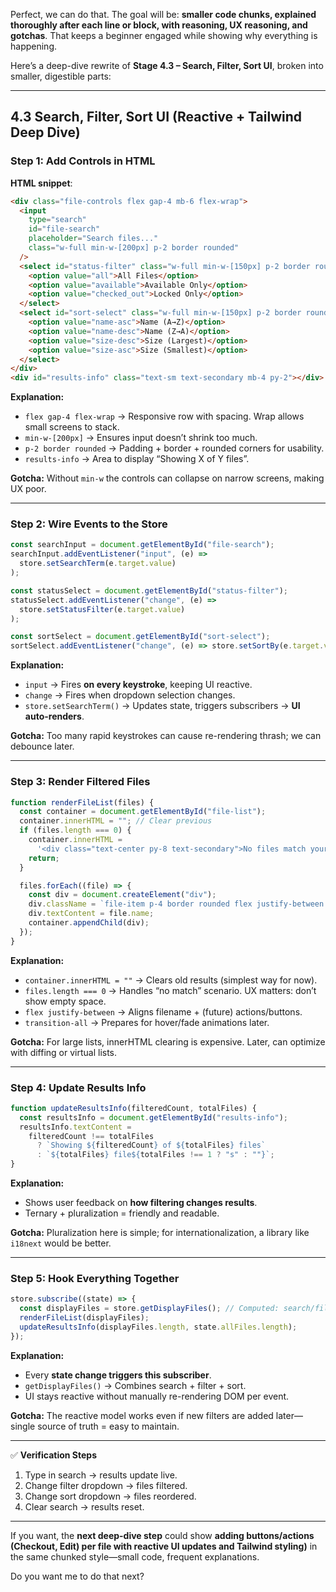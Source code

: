 Perfect, we can do that. The goal will be: **smaller code chunks, explained thoroughly after each line or block, with reasoning, UX reasoning, and gotchas**. That keeps a beginner engaged while showing why everything is happening.

Here’s a deep-dive rewrite of **Stage 4.3 – Search, Filter, Sort UI**, broken into smaller, digestible parts:

---

## 4.3 Search, Filter, Sort UI (Reactive + Tailwind Deep Dive)

### **Step 1: Add Controls in HTML**

**HTML snippet**:

```html
<div class="file-controls flex gap-4 mb-6 flex-wrap">
  <input
    type="search"
    id="file-search"
    placeholder="Search files..."
    class="w-full min-w-[200px] p-2 border rounded"
  />
  <select id="status-filter" class="w-full min-w-[150px] p-2 border rounded">
    <option value="all">All Files</option>
    <option value="available">Available Only</option>
    <option value="checked_out">Locked Only</option>
  </select>
  <select id="sort-select" class="w-full min-w-[150px] p-2 border rounded">
    <option value="name-asc">Name (A→Z)</option>
    <option value="name-desc">Name (Z→A)</option>
    <option value="size-desc">Size (Largest)</option>
    <option value="size-asc">Size (Smallest)</option>
  </select>
</div>
<div id="results-info" class="text-sm text-secondary mb-4 py-2"></div>
```

**Explanation:**

- `flex gap-4 flex-wrap` → Responsive row with spacing. Wrap allows small screens to stack.
- `min-w-[200px]` → Ensures input doesn’t shrink too much.
- `p-2 border rounded` → Padding + border + rounded corners for usability.
- `results-info` → Area to display “Showing X of Y files”.

**Gotcha:** Without `min-w` the controls can collapse on narrow screens, making UX poor.

---

### **Step 2: Wire Events to the Store**

```javascript
const searchInput = document.getElementById("file-search");
searchInput.addEventListener("input", (e) =>
  store.setSearchTerm(e.target.value)
);

const statusSelect = document.getElementById("status-filter");
statusSelect.addEventListener("change", (e) =>
  store.setStatusFilter(e.target.value)
);

const sortSelect = document.getElementById("sort-select");
sortSelect.addEventListener("change", (e) => store.setSortBy(e.target.value));
```

**Explanation:**

- `input` → Fires **on every keystroke**, keeping UI reactive.
- `change` → Fires when dropdown selection changes.
- `store.setSearchTerm()` → Updates state, triggers subscribers → **UI auto-renders**.

**Gotcha:** Too many rapid keystrokes can cause re-rendering thrash; we can debounce later.

---

### **Step 3: Render Filtered Files**

```javascript
function renderFileList(files) {
  const container = document.getElementById("file-list");
  container.innerHTML = ""; // Clear previous
  if (files.length === 0) {
    container.innerHTML =
      '<div class="text-center py-8 text-secondary">No files match your search.</div>';
    return;
  }

  files.forEach((file) => {
    const div = document.createElement("div");
    div.className = `file-item p-4 border rounded flex justify-between items-center gap-4 bg-secondary transition-all`;
    div.textContent = file.name;
    container.appendChild(div);
  });
}
```

**Explanation:**

- `container.innerHTML = ""` → Clears old results (simplest way for now).
- `files.length === 0` → Handles “no match” scenario. UX matters: don’t show empty space.
- `flex justify-between` → Aligns filename + (future) actions/buttons.
- `transition-all` → Prepares for hover/fade animations later.

**Gotcha:** For large lists, innerHTML clearing is expensive. Later, can optimize with diffing or virtual lists.

---

### **Step 4: Update Results Info**

```javascript
function updateResultsInfo(filteredCount, totalFiles) {
  const resultsInfo = document.getElementById("results-info");
  resultsInfo.textContent =
    filteredCount !== totalFiles
      ? `Showing ${filteredCount} of ${totalFiles} files`
      : `${totalFiles} file${totalFiles !== 1 ? "s" : ""}`;
}
```

**Explanation:**

- Shows user feedback on **how filtering changes results**.
- Ternary + pluralization = friendly and readable.

**Gotcha:** Pluralization here is simple; for internationalization, a library like `i18next` would be better.

---

### **Step 5: Hook Everything Together**

```javascript
store.subscribe((state) => {
  const displayFiles = store.getDisplayFiles(); // Computed: search/filter/sort
  renderFileList(displayFiles);
  updateResultsInfo(displayFiles.length, state.allFiles.length);
});
```

**Explanation:**

- Every **state change triggers this subscriber**.
- `getDisplayFiles()` → Combines search + filter + sort.
- UI stays reactive without manually re-rendering DOM per event.

**Gotcha:** The reactive model works even if new filters are added later—single source of truth = easy to maintain.

---

✅ **Verification Steps**

1. Type in search → results update live.
2. Change filter dropdown → files filtered.
3. Change sort dropdown → files reordered.
4. Clear search → results reset.

---

If you want, the **next deep-dive step** could show **adding buttons/actions (Checkout, Edit) per file with reactive UI updates and Tailwind styling)** in the same chunked style—small code, frequent explanations.

Do you want me to do that next?
